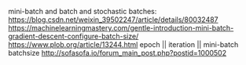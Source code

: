mini-batch and batch and stochastic batches:
	https://blog.csdn.net/weixin_39502247/article/details/80032487
	https://machinelearningmastery.com/gentle-introduction-mini-batch-gradient-descent-configure-batch-size/
	https://www.plob.org/article/13244.html epoch || iteration || mini-batch batchsize
	http://sofasofa.io/forum_main_post.php?postid=1000502

